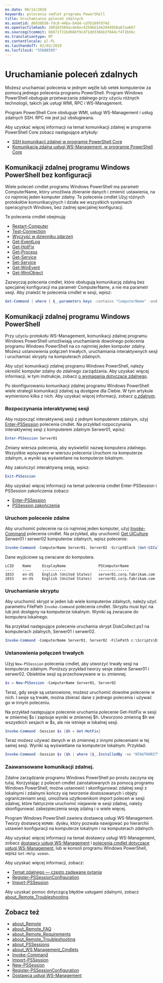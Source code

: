 ```yaml
---
ms.date: 08/14/2018
keywords: polecenia cmdlet programu PowerShell
title: Uruchamianie poleceń zdalnych
ms.assetid: d6938b56-7dc8-44ba-b4d4-cd7b169fd74d
ms.openlocfilehash: 2001b5509acde6ec4259bb1442944958a67aa66f
ms.sourcegitcommit: b6871f21bd666f9cd71dd336bb3f844cf472b56c
ms.translationtype: MT
ms.contentlocale: pl-PL
ms.lasthandoff: 02/03/2019
ms.locfileid: "55688595"
---
```

# <a name="running-remote-commands"></a>Uruchamianie poleceń zdalnych

Możesz uruchamiać polecenia w jednym węźle lub setek komputerów za pomocą jednego polecenia programu PowerShell. Program Windows PowerShell obsługuje przetwarzania zdalnego przy użyciu różnych technologii, takich jak usługi WMI, RPC i WS-Management.

Program PowerShell Core obsługuje WMI, usługi WS-Management i usług zdalnych SSH. RPC nie jest już obsługiwana.

Aby uzyskać więcej informacji na temat komunikacji zdalnej w programie PowerShell Core zobacz następujące artykuły:

- [SSH komunikacji zdalnej w programie PowerShell Core][ssh-remoting]
- [Komunikacja zdalna usługi WS-Management, w programie PowerShell Core][wsman-remoting]

## <a name="windows-powershell-remoting-without-configuration"></a>Komunikacji zdalnej programu Windows PowerShell bez konfiguracji

Wiele poleceń cmdlet programu Windows PowerShell ma parametr ComputerName, który umożliwia zbieranie danych i zmienić ustawienia, na co najmniej jeden komputer zdalny. Te polecenia cmdlet Użyj różnych protokołów komunikacyjnych i działa we wszystkich systemach operacyjnych Windows, bez żadnej specjalnej konfiguracji.

Te polecenia cmdlet obejmują:

- [Restart-Computer](/powershell/module/microsoft.powershell.management/restart-computer)
- [Test-Connection](/powershell/module/microsoft.powershell.management/test-connection)
- [Wyczyść w dzienniku zdarzeń](/powershell/module/microsoft.powershell.management/clear-eventlog)
- [Get-EventLog](/powershell/module/microsoft.powershell.management/get-eventlog)
- [Get-HotFix](/powershell/module/microsoft.powershell.management/get-hotfix)
- [Get-Process](/powershell/module/microsoft.powershell.management/get-process)
- [Get-Service](/powershell/module/microsoft.powershell.management/get-service)
- [Set-Service](/powershell/module/microsoft.powershell.management/set-service)
- [Get-WinEvent](/powershell/module/microsoft.powershell.diagnostics/get-winevent)
- [Get-WmiObject](/powershell/module/microsoft.powershell.management/get-wmiobject)

Zazwyczaj polecenia cmdlet, które obsługują komunikację zdalną bez specjalnej konfiguracji ma parametr ComputerName, a nie ma parametr sesji. Aby znaleźć te polecenia cmdlet w sesji, wpisz:

```powershell
Get-Command | where { $_.parameters.keys -contains "ComputerName" -and $_.parameters.keys -notcontains "Session"}
```

## <a name="windows-powershell-remoting"></a>Komunikacji zdalnej programu Windows PowerShell

Przy użyciu protokołu WS-Management, komunikacji zdalnej programu Windows PowerShell umożliwiają uruchamianie dowolnego polecenia programu Windows PowerShell na co najmniej jeden komputer zdalny. Możesz ustanowienia połączeń trwałych, uruchamiania interaktywnych sesji i uruchamiać skrypty na komputerach zdalnych.

Aby użyć komunikacji zdalnej programu Windows PowerShell, należy określić komputer zdalny do zdalnego zarządzania.
Aby uzyskać więcej informacji, w tym instrukcje, zobacz [o wymagania dotyczące zdalnego](/powershell/module/microsoft.powershell.core/about/about_remote_requirements).

Po skonfigurowaniu komunikacji zdalnej programu Windows PowerShell wiele strategii komunikacji zdalnej są dostępne dla Ciebie.
W tym artykule wymieniono kilka z nich. Aby uzyskać więcej informacji, zobacz [o zdalnym](/powershell/module/microsoft.powershell.core/about/about_remote).

### <a name="start-an-interactive-session"></a>Rozpoczynania interaktywnej sesji

Aby rozpocząć interaktywnej sesji z jednym komputerem zdalnym, użyj [Enter-PSSession](/powershell/module/microsoft.powershell.core/enter-pssession) polecenia cmdlet.
Na przykład rozpoczynania interaktywnej sesji z komputerem zdalnym Serwer01, wpisz:

```powershell
Enter-PSSession Server01
```

Zmiany wiersza polecenia, aby wyświetlić nazwę komputera zdalnego. Wszystkie wpisywane w wierszu polecenia Uruchom na komputerze zdalnym, a wyniki są wyświetlane na komputerze lokalnym.

Aby zakończyć interaktywną sesję, wpisz:

```powershell
Exit-PSSession
```

Aby uzyskać więcej informacji na temat polecenia cmdlet Enter-PSSession i PSSession zakończenia zobacz:

- [Enter-PSSession](/powershell/module/microsoft.powershell.core/enter-pssession)
- [PSSession zakończenia](/powershell/module/microsoft.powershell.core/exit-pssession)

### <a name="run-a-remote-command"></a>Uruchom polecenie zdalne

Aby uruchomić polecenie na co najmniej jeden komputer, użyj [Invoke-Command](/powershell/module/microsoft.powershell.core/invoke-command) polecenia cmdlet. Na przykład, aby uruchomić [Get UICulture](/powershell/module/microsoft.powershell.utility/get-uiculture) Serwer01 i serwer02 komputerów zdalnych, wpisz polecenie:

```powershell
Invoke-Command -ComputerName Server01, Server02 -ScriptBlock {Get-UICulture}
```

Dane wyjściowe są zwracane do komputera.

```output
LCID    Name     DisplayName               PSComputerName
----    ----     -----------               --------------
1033    en-US    English (United States)   server01.corp.fabrikam.com
1033    en-US    English (United States)   server02.corp.fabrikam.com
```

### <a name="run-a-script"></a>Uruchamianie skryptu

Aby uruchomić skrypt w jeden lub wiele komputerów zdalnych, należy użyć parametru FilePath `Invoke-Command` polecenia cmdlet. Skryptu musi być na lub jest dostępny na komputerze lokalnym. Wyniki są zwracane do komputera lokalnego.

Na przykład następujące polecenie uruchamia skrypt DiskCollect.ps1 na komputerach zdalnych, Serwer01 i serwer02.

```powershell
Invoke-Command -ComputerName Server01, Server02 -FilePath c:\Scripts\DiskCollect.ps1
```

### <a name="establish-a-persistent-connection"></a>Ustanowienia połączeń trwałych

Użyj `New-PSSession` polecenia cmdlet, aby utworzyć trwały sesji na komputerze zdalnym. Poniższy przykład tworzy sesje zdalne Serwer01 i serwer02. Obiektów sesji są przechowywane w `$s` zmiennej.

```powershell
$s = New-PSSession -ComputerName Server01, Server02
```

Teraz, gdy sesje są ustanowione, możesz uruchomić dowolne polecenie w nich. I sesje są trwałe, można zbierać dane z jednego polecenia i używać go w innym poleceniu.

Na przykład następujące polecenie uruchamia polecenie Get-HotFix w sesji w zmiennej $s i zapisuje wyniki w zmiennej $h. Utworzono zmienną $h we wszystkich sesjach w $s, ale nie istnieje w lokalnej sesji.

```powershell
Invoke-Command -Session $s {$h = Get-HotFix}
```

Teraz możesz używać danych w `$h` zmiennej z innymi poleceniami w tej samej sesji. Wyniki są wyświetlane na komputerze lokalnym. Przykład:

```powershell
Invoke-Command -Session $s {$h | where {$_.InstalledBy -ne "NTAUTHORITY\SYSTEM"}}
```

### <a name="advanced-remoting"></a>Zaawansowane komunikacji zdalnej.

Zdalne zarządzanie programu Windows PowerShell po prostu zaczyna się tutaj. Korzystając z poleceń cmdlet zainstalowanych za pomocą programu Windows PowerShell, można ustanowić i skonfigurować zdalnej sesji z lokalnymi i zdalnymi kończy się tworzenie dostosowanych i objęty ograniczeniami sesji, umożliwia użytkownikom import poleceń w sesji zdalnej, które faktycznie uruchomić niejawnie w sesji zdalnej, należy skonfigurować zabezpieczenia sesję zdalną i o wiele więcej.

Program Windows PowerShell zawiera dostawcę usługi WS-Management. Tworzy dostawcę `WSMAN:` dysku, który pozwala nawigować po hierarchii ustawień konfiguracji na komputerze lokalnym i na komputerach zdalnych.

Aby uzyskać więcej informacji na temat dostawcy usługi WS-Management, zobacz [dostawcy usługi WS-Management](https://technet.microsoft.com/library/dd819476.aspx) i [polecenia cmdlet dotyczące usługi WS-Management](/powershell/module/microsoft.powershell.core/about/about_ws-management_cmdlets), lub w konsoli programu Windows PowerShell, wpisz `Get-Help wsman`.

Aby uzyskać więcej informacji, zobacz:

- [Temat zdalnego — często zadawane pytania](https://technet.microsoft.com/library/dd315359.aspx)
- [Register-PSSessionConfiguration](https://go.microsoft.com/fwlink/?LinkId=821508)
- [Import-PSSession](https://go.microsoft.com/fwlink/?LinkId=821821)

Aby uzyskać pomoc dotyczącą błędów usługami zdalnymi, zobacz [about_Remote_Troubleshooting](https://technet.microsoft.com/library/dd347642.aspx).

## <a name="see-also"></a>Zobacz też

- [about_Remote](https://technet.microsoft.com/library/9b4a5c87-9162-4adf-bdfe-fbc80b9b8970)
- [about_Remote_FAQ](https://technet.microsoft.com/library/e23702fd-9415-4a98-9975-390a4d3adc42)
- [about_Remote_Requirements](https://technet.microsoft.com/library/da213949-134c-4741-b307-81f4492ba1bd)
- [about_Remote_Troubleshooting](https://technet.microsoft.com/library/2f890148-8578-49ed-85ea-79a489dd6317)
- [about_PSSessions](https://technet.microsoft.com/library/7a9b4e0e-fa1b-47b0-92f6-6e2995d70acb)
- [about_WS Management_Cmdlets](https://technet.microsoft.com/library/6ed3370a-ea10-45a5-9493-696aeace27ed)
- [Invoke-Command](/powershell/module/microsoft.powershell.core/invoke-command)
- [Import-PSSession](https://go.microsoft.com/fwlink/?LinkId=821821)
- [New-PSSession](https://go.microsoft.com/fwlink/?LinkId=821498)
- [Register-PSSessionConfiguration](https://go.microsoft.com/fwlink/?LinkId=821508)
- [Dostawca usługi WS-Management](https://technet.microsoft.com/library/66fe1241-e08f-49ca-832f-a84c33ca8735)

[wsman-remoting]: WSMan-Remoting-in-PowerShell-Core.md
[ssh-remoting]: SSH-Remoting-in-PowerShell-Core.md